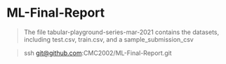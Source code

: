 # ML-Final-Report

>The file tabular-playground-series-mar-2021 contains the datasets, including test.csv, train.csv, and a sample_submission_csv

>ssh git@github.com:CMC2002/ML-Final-Report.git